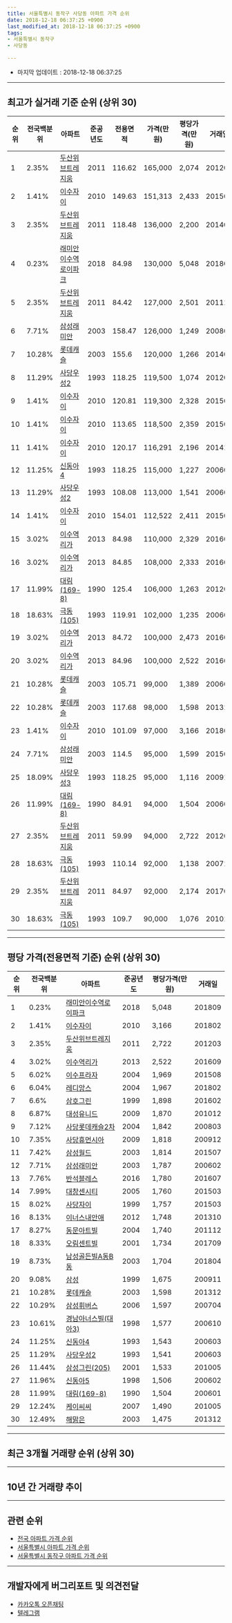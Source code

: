 ```yaml
---
title: 서울특별시 동작구 사당동 아파트 가격 순위
date: 2018-12-18 06:37:25 +0900
last_modified_at: 2018-12-18 06:37:25 +0900
tags:
- 서울특별시 동작구
- 사당동

---
```


* 마지막 업데이트 : 2018-12-18 06:37:25

---

## 최고가 실거래 기준 순위 (상위 30)


|순위|전국백분위|아파트|준공년도|전용면적|가격(만원)|평당가격(만원)|거래일|
|---|---|---|---|---|---|---|---|
|1|2.35%|[두산위브트레지움](https://search.naver.com/search.naver?query=%EC%84%9C%EC%9A%B8%ED%8A%B9%EB%B3%84%EC%8B%9C+%EB%8F%99%EC%9E%91%EA%B5%AC+%EC%82%AC%EB%8B%B9%EB%8F%99+%EB%91%90%EC%82%B0%EC%9C%84%EB%B8%8C%ED%8A%B8%EB%A0%88%EC%A7%80%EC%9B%80)|2011|116.62|165,000|2,074|201202|
|2|1.41%|[이수자이](https://search.naver.com/search.naver?query=%EC%84%9C%EC%9A%B8%ED%8A%B9%EB%B3%84%EC%8B%9C+%EB%8F%99%EC%9E%91%EA%B5%AC+%EC%82%AC%EB%8B%B9%EB%8F%99+%EC%9D%B4%EC%88%98%EC%9E%90%EC%9D%B4)|2010|149.63|151,313|2,433|201504|
|3|2.35%|[두산위브트레지움](https://search.naver.com/search.naver?query=%EC%84%9C%EC%9A%B8%ED%8A%B9%EB%B3%84%EC%8B%9C+%EB%8F%99%EC%9E%91%EA%B5%AC+%EC%82%AC%EB%8B%B9%EB%8F%99+%EB%91%90%EC%82%B0%EC%9C%84%EB%B8%8C%ED%8A%B8%EB%A0%88%EC%A7%80%EC%9B%80)|2011|118.48|136,000|2,200|201406|
|4|0.23%|[래미안이수역로이파크](https://search.naver.com/search.naver?query=%EC%84%9C%EC%9A%B8%ED%8A%B9%EB%B3%84%EC%8B%9C+%EB%8F%99%EC%9E%91%EA%B5%AC+%EC%82%AC%EB%8B%B9%EB%8F%99+%EB%9E%98%EB%AF%B8%EC%95%88%EC%9D%B4%EC%88%98%EC%97%AD%EB%A1%9C%EC%9D%B4%ED%8C%8C%ED%81%AC)|2018|84.98|130,000|5,048|201809|
|5|2.35%|[두산위브트레지움](https://search.naver.com/search.naver?query=%EC%84%9C%EC%9A%B8%ED%8A%B9%EB%B3%84%EC%8B%9C+%EB%8F%99%EC%9E%91%EA%B5%AC+%EC%82%AC%EB%8B%B9%EB%8F%99+%EB%91%90%EC%82%B0%EC%9C%84%EB%B8%8C%ED%8A%B8%EB%A0%88%EC%A7%80%EC%9B%80)|2011|84.42|127,000|2,501|201110|
|6|7.71%|[삼성래미안](https://search.naver.com/search.naver?query=%EC%84%9C%EC%9A%B8%ED%8A%B9%EB%B3%84%EC%8B%9C+%EB%8F%99%EC%9E%91%EA%B5%AC+%EC%82%AC%EB%8B%B9%EB%8F%99+%EC%82%BC%EC%84%B1%EB%9E%98%EB%AF%B8%EC%95%88)|2003|158.47|126,000|1,249|200808|
|7|10.28%|[롯데캐슬](https://search.naver.com/search.naver?query=%EC%84%9C%EC%9A%B8%ED%8A%B9%EB%B3%84%EC%8B%9C+%EB%8F%99%EC%9E%91%EA%B5%AC+%EC%82%AC%EB%8B%B9%EB%8F%99+%EB%A1%AF%EB%8D%B0%EC%BA%90%EC%8A%AC)|2003|155.6|120,000|1,266|201401|
|8|11.29%|[사당우성2](https://search.naver.com/search.naver?query=%EC%84%9C%EC%9A%B8%ED%8A%B9%EB%B3%84%EC%8B%9C+%EB%8F%99%EC%9E%91%EA%B5%AC+%EC%82%AC%EB%8B%B9%EB%8F%99+%EC%82%AC%EB%8B%B9%EC%9A%B0%EC%84%B12)|1993|118.25|119,500|1,074|201203|
|9|1.41%|[이수자이](https://search.naver.com/search.naver?query=%EC%84%9C%EC%9A%B8%ED%8A%B9%EB%B3%84%EC%8B%9C+%EB%8F%99%EC%9E%91%EA%B5%AC+%EC%82%AC%EB%8B%B9%EB%8F%99+%EC%9D%B4%EC%88%98%EC%9E%90%EC%9D%B4)|2010|120.81|119,300|2,328|201507|
|10|1.41%|[이수자이](https://search.naver.com/search.naver?query=%EC%84%9C%EC%9A%B8%ED%8A%B9%EB%B3%84%EC%8B%9C+%EB%8F%99%EC%9E%91%EA%B5%AC+%EC%82%AC%EB%8B%B9%EB%8F%99+%EC%9D%B4%EC%88%98%EC%9E%90%EC%9D%B4)|2010|113.65|118,500|2,359|201504|
|11|1.41%|[이수자이](https://search.naver.com/search.naver?query=%EC%84%9C%EC%9A%B8%ED%8A%B9%EB%B3%84%EC%8B%9C+%EB%8F%99%EC%9E%91%EA%B5%AC+%EC%82%AC%EB%8B%B9%EB%8F%99+%EC%9D%B4%EC%88%98%EC%9E%90%EC%9D%B4)|2010|120.17|116,291|2,196|201411|
|12|11.25%|[신동아4](https://search.naver.com/search.naver?query=%EC%84%9C%EC%9A%B8%ED%8A%B9%EB%B3%84%EC%8B%9C+%EB%8F%99%EC%9E%91%EA%B5%AC+%EC%82%AC%EB%8B%B9%EB%8F%99+%EC%8B%A0%EB%8F%99%EC%95%844)|1993|118.25|115,000|1,227|200602|
|13|11.29%|[사당우성2](https://search.naver.com/search.naver?query=%EC%84%9C%EC%9A%B8%ED%8A%B9%EB%B3%84%EC%8B%9C+%EB%8F%99%EC%9E%91%EA%B5%AC+%EC%82%AC%EB%8B%B9%EB%8F%99+%EC%82%AC%EB%8B%B9%EC%9A%B0%EC%84%B12)|1993|108.08|113,000|1,541|200603|
|14|1.41%|[이수자이](https://search.naver.com/search.naver?query=%EC%84%9C%EC%9A%B8%ED%8A%B9%EB%B3%84%EC%8B%9C+%EB%8F%99%EC%9E%91%EA%B5%AC+%EC%82%AC%EB%8B%B9%EB%8F%99+%EC%9D%B4%EC%88%98%EC%9E%90%EC%9D%B4)|2010|154.01|112,522|2,411|201502|
|15|3.02%|[이수역리가](https://search.naver.com/search.naver?query=%EC%84%9C%EC%9A%B8%ED%8A%B9%EB%B3%84%EC%8B%9C+%EB%8F%99%EC%9E%91%EA%B5%AC+%EC%82%AC%EB%8B%B9%EB%8F%99+%EC%9D%B4%EC%88%98%EC%97%AD%EB%A6%AC%EA%B0%80)|2013|84.98|110,000|2,329|201602|
|16|3.02%|[이수역리가](https://search.naver.com/search.naver?query=%EC%84%9C%EC%9A%B8%ED%8A%B9%EB%B3%84%EC%8B%9C+%EB%8F%99%EC%9E%91%EA%B5%AC+%EC%82%AC%EB%8B%B9%EB%8F%99+%EC%9D%B4%EC%88%98%EC%97%AD%EB%A6%AC%EA%B0%80)|2013|84.85|108,000|2,333|201608|
|17|11.99%|[대림(169-8)](https://search.naver.com/search.naver?query=%EC%84%9C%EC%9A%B8%ED%8A%B9%EB%B3%84%EC%8B%9C+%EB%8F%99%EC%9E%91%EA%B5%AC+%EC%82%AC%EB%8B%B9%EB%8F%99+%EB%8C%80%EB%A6%BC%28169-8%29)|1990|125.4|106,000|1,263|201209|
|18|18.63%|[극동(105)](https://search.naver.com/search.naver?query=%EC%84%9C%EC%9A%B8%ED%8A%B9%EB%B3%84%EC%8B%9C+%EB%8F%99%EC%9E%91%EA%B5%AC+%EC%82%AC%EB%8B%B9%EB%8F%99+%EA%B7%B9%EB%8F%99%28105%29)|1993|119.91|102,000|1,235|200603|
|19|3.02%|[이수역리가](https://search.naver.com/search.naver?query=%EC%84%9C%EC%9A%B8%ED%8A%B9%EB%B3%84%EC%8B%9C+%EB%8F%99%EC%9E%91%EA%B5%AC+%EC%82%AC%EB%8B%B9%EB%8F%99+%EC%9D%B4%EC%88%98%EC%97%AD%EB%A6%AC%EA%B0%80)|2013|84.72|100,000|2,473|201608|
|20|3.02%|[이수역리가](https://search.naver.com/search.naver?query=%EC%84%9C%EC%9A%B8%ED%8A%B9%EB%B3%84%EC%8B%9C+%EB%8F%99%EC%9E%91%EA%B5%AC+%EC%82%AC%EB%8B%B9%EB%8F%99+%EC%9D%B4%EC%88%98%EC%97%AD%EB%A6%AC%EA%B0%80)|2013|84.96|100,000|2,522|201609|
|21|10.28%|[롯데캐슬](https://search.naver.com/search.naver?query=%EC%84%9C%EC%9A%B8%ED%8A%B9%EB%B3%84%EC%8B%9C+%EB%8F%99%EC%9E%91%EA%B5%AC+%EC%82%AC%EB%8B%B9%EB%8F%99+%EB%A1%AF%EB%8D%B0%EC%BA%90%EC%8A%AC)|2003|105.71|99,000|1,389|200602|
|22|10.28%|[롯데캐슬](https://search.naver.com/search.naver?query=%EC%84%9C%EC%9A%B8%ED%8A%B9%EB%B3%84%EC%8B%9C+%EB%8F%99%EC%9E%91%EA%B5%AC+%EC%82%AC%EB%8B%B9%EB%8F%99+%EB%A1%AF%EB%8D%B0%EC%BA%90%EC%8A%AC)|2003|117.68|98,000|1,598|201312|
|23|1.41%|[이수자이](https://search.naver.com/search.naver?query=%EC%84%9C%EC%9A%B8%ED%8A%B9%EB%B3%84%EC%8B%9C+%EB%8F%99%EC%9E%91%EA%B5%AC+%EC%82%AC%EB%8B%B9%EB%8F%99+%EC%9D%B4%EC%88%98%EC%9E%90%EC%9D%B4)|2010|101.09|97,000|3,166|201802|
|24|7.71%|[삼성래미안](https://search.naver.com/search.naver?query=%EC%84%9C%EC%9A%B8%ED%8A%B9%EB%B3%84%EC%8B%9C+%EB%8F%99%EC%9E%91%EA%B5%AC+%EC%82%AC%EB%8B%B9%EB%8F%99+%EC%82%BC%EC%84%B1%EB%9E%98%EB%AF%B8%EC%95%88)|2003|114.5|95,000|1,599|201501|
|25|18.09%|[사당우성3](https://search.naver.com/search.naver?query=%EC%84%9C%EC%9A%B8%ED%8A%B9%EB%B3%84%EC%8B%9C+%EB%8F%99%EC%9E%91%EA%B5%AC+%EC%82%AC%EB%8B%B9%EB%8F%99+%EC%82%AC%EB%8B%B9%EC%9A%B0%EC%84%B13)|1993|118.25|95,000|1,116|200910|
|26|11.99%|[대림(169-8)](https://search.naver.com/search.naver?query=%EC%84%9C%EC%9A%B8%ED%8A%B9%EB%B3%84%EC%8B%9C+%EB%8F%99%EC%9E%91%EA%B5%AC+%EC%82%AC%EB%8B%B9%EB%8F%99+%EB%8C%80%EB%A6%BC%28169-8%29)|1990|84.91|94,000|1,504|200601|
|27|2.35%|[두산위브트레지움](https://search.naver.com/search.naver?query=%EC%84%9C%EC%9A%B8%ED%8A%B9%EB%B3%84%EC%8B%9C+%EB%8F%99%EC%9E%91%EA%B5%AC+%EC%82%AC%EB%8B%B9%EB%8F%99+%EB%91%90%EC%82%B0%EC%9C%84%EB%B8%8C%ED%8A%B8%EB%A0%88%EC%A7%80%EC%9B%80)|2011|59.99|94,000|2,722|201203|
|28|18.63%|[극동(105)](https://search.naver.com/search.naver?query=%EC%84%9C%EC%9A%B8%ED%8A%B9%EB%B3%84%EC%8B%9C+%EB%8F%99%EC%9E%91%EA%B5%AC+%EC%82%AC%EB%8B%B9%EB%8F%99+%EA%B7%B9%EB%8F%99%28105%29)|1993|110.14|92,000|1,138|200710|
|29|2.35%|[두산위브트레지움](https://search.naver.com/search.naver?query=%EC%84%9C%EC%9A%B8%ED%8A%B9%EB%B3%84%EC%8B%9C+%EB%8F%99%EC%9E%91%EA%B5%AC+%EC%82%AC%EB%8B%B9%EB%8F%99+%EB%91%90%EC%82%B0%EC%9C%84%EB%B8%8C%ED%8A%B8%EB%A0%88%EC%A7%80%EC%9B%80)|2011|84.97|92,000|2,174|201701|
|30|18.63%|[극동(105)](https://search.naver.com/search.naver?query=%EC%84%9C%EC%9A%B8%ED%8A%B9%EB%B3%84%EC%8B%9C+%EB%8F%99%EC%9E%91%EA%B5%AC+%EC%82%AC%EB%8B%B9%EB%8F%99+%EA%B7%B9%EB%8F%99%28105%29)|1993|109.7|90,000|1,076|201012|


---

## 평당 가격(전용면적 기준) 순위 (상위 30)


|순위|전국백분위|아파트|준공년도|평당가격(만원)|거래일|
|---|---|---|---|---|---|
|1|0.23%|[래미안이수역로이파크](https://search.naver.com/search.naver?query=%EC%84%9C%EC%9A%B8%ED%8A%B9%EB%B3%84%EC%8B%9C+%EB%8F%99%EC%9E%91%EA%B5%AC+%EC%82%AC%EB%8B%B9%EB%8F%99+%EB%9E%98%EB%AF%B8%EC%95%88%EC%9D%B4%EC%88%98%EC%97%AD%EB%A1%9C%EC%9D%B4%ED%8C%8C%ED%81%AC)|2018|5,048|201809|
|2|1.41%|[이수자이](https://search.naver.com/search.naver?query=%EC%84%9C%EC%9A%B8%ED%8A%B9%EB%B3%84%EC%8B%9C+%EB%8F%99%EC%9E%91%EA%B5%AC+%EC%82%AC%EB%8B%B9%EB%8F%99+%EC%9D%B4%EC%88%98%EC%9E%90%EC%9D%B4)|2010|3,166|201802|
|3|2.35%|[두산위브트레지움](https://search.naver.com/search.naver?query=%EC%84%9C%EC%9A%B8%ED%8A%B9%EB%B3%84%EC%8B%9C+%EB%8F%99%EC%9E%91%EA%B5%AC+%EC%82%AC%EB%8B%B9%EB%8F%99+%EB%91%90%EC%82%B0%EC%9C%84%EB%B8%8C%ED%8A%B8%EB%A0%88%EC%A7%80%EC%9B%80)|2011|2,722|201203|
|4|3.02%|[이수역리가](https://search.naver.com/search.naver?query=%EC%84%9C%EC%9A%B8%ED%8A%B9%EB%B3%84%EC%8B%9C+%EB%8F%99%EC%9E%91%EA%B5%AC+%EC%82%AC%EB%8B%B9%EB%8F%99+%EC%9D%B4%EC%88%98%EC%97%AD%EB%A6%AC%EA%B0%80)|2013|2,522|201609|
|5|6.02%|[이수프라자](https://search.naver.com/search.naver?query=%EC%84%9C%EC%9A%B8%ED%8A%B9%EB%B3%84%EC%8B%9C+%EB%8F%99%EC%9E%91%EA%B5%AC+%EC%82%AC%EB%8B%B9%EB%8F%99+%EC%9D%B4%EC%88%98%ED%94%84%EB%9D%BC%EC%9E%90)|2004|1,969|201508|
|6|6.04%|[레디앙스](https://search.naver.com/search.naver?query=%EC%84%9C%EC%9A%B8%ED%8A%B9%EB%B3%84%EC%8B%9C+%EB%8F%99%EC%9E%91%EA%B5%AC+%EC%82%AC%EB%8B%B9%EB%8F%99+%EB%A0%88%EB%94%94%EC%95%99%EC%8A%A4)|2004|1,967|201802|
|7|6.6%|[삼호그린](https://search.naver.com/search.naver?query=%EC%84%9C%EC%9A%B8%ED%8A%B9%EB%B3%84%EC%8B%9C+%EB%8F%99%EC%9E%91%EA%B5%AC+%EC%82%AC%EB%8B%B9%EB%8F%99+%EC%82%BC%ED%98%B8%EA%B7%B8%EB%A6%B0)|1999|1,898|201602|
|8|6.87%|[대성유니드](https://search.naver.com/search.naver?query=%EC%84%9C%EC%9A%B8%ED%8A%B9%EB%B3%84%EC%8B%9C+%EB%8F%99%EC%9E%91%EA%B5%AC+%EC%82%AC%EB%8B%B9%EB%8F%99+%EB%8C%80%EC%84%B1%EC%9C%A0%EB%8B%88%EB%93%9C)|2009|1,870|201012|
|9|7.12%|[사당롯데캐슬2차](https://search.naver.com/search.naver?query=%EC%84%9C%EC%9A%B8%ED%8A%B9%EB%B3%84%EC%8B%9C+%EB%8F%99%EC%9E%91%EA%B5%AC+%EC%82%AC%EB%8B%B9%EB%8F%99+%EC%82%AC%EB%8B%B9%EB%A1%AF%EB%8D%B0%EC%BA%90%EC%8A%AC2%EC%B0%A8)|2004|1,842|200803|
|10|7.35%|[사당휴먼시아](https://search.naver.com/search.naver?query=%EC%84%9C%EC%9A%B8%ED%8A%B9%EB%B3%84%EC%8B%9C+%EB%8F%99%EC%9E%91%EA%B5%AC+%EC%82%AC%EB%8B%B9%EB%8F%99+%EC%82%AC%EB%8B%B9%ED%9C%B4%EB%A8%BC%EC%8B%9C%EC%95%84)|2009|1,818|200912|
|11|7.42%|[삼성월드](https://search.naver.com/search.naver?query=%EC%84%9C%EC%9A%B8%ED%8A%B9%EB%B3%84%EC%8B%9C+%EB%8F%99%EC%9E%91%EA%B5%AC+%EC%82%AC%EB%8B%B9%EB%8F%99+%EC%82%BC%EC%84%B1%EC%9B%94%EB%93%9C)|2003|1,814|201507|
|12|7.71%|[삼성래미안](https://search.naver.com/search.naver?query=%EC%84%9C%EC%9A%B8%ED%8A%B9%EB%B3%84%EC%8B%9C+%EB%8F%99%EC%9E%91%EA%B5%AC+%EC%82%AC%EB%8B%B9%EB%8F%99+%EC%82%BC%EC%84%B1%EB%9E%98%EB%AF%B8%EC%95%88)|2003|1,787|200602|
|13|7.76%|[반석블레스](https://search.naver.com/search.naver?query=%EC%84%9C%EC%9A%B8%ED%8A%B9%EB%B3%84%EC%8B%9C+%EB%8F%99%EC%9E%91%EA%B5%AC+%EC%82%AC%EB%8B%B9%EB%8F%99+%EB%B0%98%EC%84%9D%EB%B8%94%EB%A0%88%EC%8A%A4)|2016|1,780|201607|
|14|7.99%|[대창센시티](https://search.naver.com/search.naver?query=%EC%84%9C%EC%9A%B8%ED%8A%B9%EB%B3%84%EC%8B%9C+%EB%8F%99%EC%9E%91%EA%B5%AC+%EC%82%AC%EB%8B%B9%EB%8F%99+%EB%8C%80%EC%B0%BD%EC%84%BC%EC%8B%9C%ED%8B%B0)|2005|1,760|201503|
|15|8.02%|[사당자이](https://search.naver.com/search.naver?query=%EC%84%9C%EC%9A%B8%ED%8A%B9%EB%B3%84%EC%8B%9C+%EB%8F%99%EC%9E%91%EA%B5%AC+%EC%82%AC%EB%8B%B9%EB%8F%99+%EC%82%AC%EB%8B%B9%EC%9E%90%EC%9D%B4)|1999|1,757|201503|
|16|8.13%|[이너스내안애](https://search.naver.com/search.naver?query=%EC%84%9C%EC%9A%B8%ED%8A%B9%EB%B3%84%EC%8B%9C+%EB%8F%99%EC%9E%91%EA%B5%AC+%EC%82%AC%EB%8B%B9%EB%8F%99+%EC%9D%B4%EB%84%88%EC%8A%A4%EB%82%B4%EC%95%88%EC%95%A0)|2012|1,748|201310|
|17|8.27%|[동문아트빌](https://search.naver.com/search.naver?query=%EC%84%9C%EC%9A%B8%ED%8A%B9%EB%B3%84%EC%8B%9C+%EB%8F%99%EC%9E%91%EA%B5%AC+%EC%82%AC%EB%8B%B9%EB%8F%99+%EB%8F%99%EB%AC%B8%EC%95%84%ED%8A%B8%EB%B9%8C)|2004|1,740|201112|
|18|8.33%|[오림센트빌](https://search.naver.com/search.naver?query=%EC%84%9C%EC%9A%B8%ED%8A%B9%EB%B3%84%EC%8B%9C+%EB%8F%99%EC%9E%91%EA%B5%AC+%EC%82%AC%EB%8B%B9%EB%8F%99+%EC%98%A4%EB%A6%BC%EC%84%BC%ED%8A%B8%EB%B9%8C)|2001|1,734|201709|
|19|8.73%|[남성골든빌A동B동](https://search.naver.com/search.naver?query=%EC%84%9C%EC%9A%B8%ED%8A%B9%EB%B3%84%EC%8B%9C+%EB%8F%99%EC%9E%91%EA%B5%AC+%EC%82%AC%EB%8B%B9%EB%8F%99+%EB%82%A8%EC%84%B1%EA%B3%A8%EB%93%A0%EB%B9%8CA%EB%8F%99B%EB%8F%99)|2003|1,704|201804|
|20|9.08%|[삼성](https://search.naver.com/search.naver?query=%EC%84%9C%EC%9A%B8%ED%8A%B9%EB%B3%84%EC%8B%9C+%EB%8F%99%EC%9E%91%EA%B5%AC+%EC%82%AC%EB%8B%B9%EB%8F%99+%EC%82%BC%EC%84%B1)|1999|1,675|200911|
|21|10.28%|[롯데캐슬](https://search.naver.com/search.naver?query=%EC%84%9C%EC%9A%B8%ED%8A%B9%EB%B3%84%EC%8B%9C+%EB%8F%99%EC%9E%91%EA%B5%AC+%EC%82%AC%EB%8B%B9%EB%8F%99+%EB%A1%AF%EB%8D%B0%EC%BA%90%EC%8A%AC)|2003|1,598|201312|
|22|10.29%|[삼성휘버스](https://search.naver.com/search.naver?query=%EC%84%9C%EC%9A%B8%ED%8A%B9%EB%B3%84%EC%8B%9C+%EB%8F%99%EC%9E%91%EA%B5%AC+%EC%82%AC%EB%8B%B9%EB%8F%99+%EC%82%BC%EC%84%B1%ED%9C%98%EB%B2%84%EC%8A%A4)|2006|1,597|200704|
|23|10.61%|[경남아너스빌(대아3)](https://search.naver.com/search.naver?query=%EC%84%9C%EC%9A%B8%ED%8A%B9%EB%B3%84%EC%8B%9C+%EB%8F%99%EC%9E%91%EA%B5%AC+%EC%82%AC%EB%8B%B9%EB%8F%99+%EA%B2%BD%EB%82%A8%EC%95%84%EB%84%88%EC%8A%A4%EB%B9%8C%28%EB%8C%80%EC%95%843%29)|1998|1,577|200610|
|24|11.25%|[신동아4](https://search.naver.com/search.naver?query=%EC%84%9C%EC%9A%B8%ED%8A%B9%EB%B3%84%EC%8B%9C+%EB%8F%99%EC%9E%91%EA%B5%AC+%EC%82%AC%EB%8B%B9%EB%8F%99+%EC%8B%A0%EB%8F%99%EC%95%844)|1993|1,543|200603|
|25|11.29%|[사당우성2](https://search.naver.com/search.naver?query=%EC%84%9C%EC%9A%B8%ED%8A%B9%EB%B3%84%EC%8B%9C+%EB%8F%99%EC%9E%91%EA%B5%AC+%EC%82%AC%EB%8B%B9%EB%8F%99+%EC%82%AC%EB%8B%B9%EC%9A%B0%EC%84%B12)|1993|1,541|200603|
|26|11.44%|[삼성그린(205)](https://search.naver.com/search.naver?query=%EC%84%9C%EC%9A%B8%ED%8A%B9%EB%B3%84%EC%8B%9C+%EB%8F%99%EC%9E%91%EA%B5%AC+%EC%82%AC%EB%8B%B9%EB%8F%99+%EC%82%BC%EC%84%B1%EA%B7%B8%EB%A6%B0%28205%29)|2001|1,533|201005|
|27|11.96%|[신동아5](https://search.naver.com/search.naver?query=%EC%84%9C%EC%9A%B8%ED%8A%B9%EB%B3%84%EC%8B%9C+%EB%8F%99%EC%9E%91%EA%B5%AC+%EC%82%AC%EB%8B%B9%EB%8F%99+%EC%8B%A0%EB%8F%99%EC%95%845)|1998|1,506|200602|
|28|11.99%|[대림(169-8)](https://search.naver.com/search.naver?query=%EC%84%9C%EC%9A%B8%ED%8A%B9%EB%B3%84%EC%8B%9C+%EB%8F%99%EC%9E%91%EA%B5%AC+%EC%82%AC%EB%8B%B9%EB%8F%99+%EB%8C%80%EB%A6%BC%28169-8%29)|1990|1,504|200601|
|29|12.24%|[케이씨씨](https://search.naver.com/search.naver?query=%EC%84%9C%EC%9A%B8%ED%8A%B9%EB%B3%84%EC%8B%9C+%EB%8F%99%EC%9E%91%EA%B5%AC+%EC%82%AC%EB%8B%B9%EB%8F%99+%EC%BC%80%EC%9D%B4%EC%94%A8%EC%94%A8)|2007|1,490|201005|
|30|12.49%|[해맑은](https://search.naver.com/search.naver?query=%EC%84%9C%EC%9A%B8%ED%8A%B9%EB%B3%84%EC%8B%9C+%EB%8F%99%EC%9E%91%EA%B5%AC+%EC%82%AC%EB%8B%B9%EB%8F%99+%ED%95%B4%EB%A7%91%EC%9D%80)|2003|1,475|201312|


---

## 최근 3개월 거래량 순위 (상위 30)


<div style="width:100%;">
    <canvas id="deal_count_ranking" height="250"></canvas>
</div>


<script>
new Chart(document.getElementById("deal_count_ranking"), {
    type: 'horizontalBar',
    data: {
        labels: ['극동(105)', '현대', '사당휴먼시아', '대림(169-8)', '사당우성3', '삼성휘버스', '오림센트빌', '대성유니드', '이수역리가'],
        datasets: [{
            label: '실거래 수',
            data: [4, 2, 2, 1, 1, 1, 1, 1, 1],
            borderColor: "rgba(255, 0, 128, 1)",
            backgroundColor: "rgba(255, 0, 128, 0.5)",
            fill: false,
        }]
    },
    options: {
        responsive: true,
        title: {
            display: true,
            text: '최근 3개월 거래량 순위'
        },
        tooltips: {
            mode: 'index',
            intersect: false,
            callbacks: {
                title: function(tooltipItems, data) {
                    return "실거래 수:";
                },
                label: function(tooltipItem, data) {
                    return data.labels[tooltipItem.index] + ": " + tooltipItem.xLabel;
                }
            }
        },
        hover: {
            mode: 'nearest',
            intersect: true
        },
        scales: {
            xAxes: [{
                display: true,
                scaleLabel: {
                    display: true,
                    labelString: '실거래 수'
                },
                ticks: {
                    suggestedMin: 0,
                }
            }],
            yAxes: [{
                display: true,
                ticks: {
                    autoSkip: false,
                    callback: function(value, index, values) {
                        if (value.length > 15)
                            return value.substr(0, 13) + "...";
                        else
                            return value;
                    }
                },
                scaleLabel: {
                    display: false,
                }
            }]
        }
    }
});

</script>


---

## 10년 간 거래량 추이


<div style="width:100%;">
    <canvas id="deal_progress" height="250"></canvas>
</div>

<script>
new Chart(document.getElementById("deal_progress"), {
    type: 'line',
    data: {
        labels: ['200812','200901','200902','200903','200904','200905','200906','200907','200908','200909','200910','200911','200912','201001','201002','201003','201004','201005','201006','201007','201008','201009','201010','201011','201012','201101','201102','201103','201104','201105','201106','201107','201108','201109','201110','201111','201112','201201','201202','201203','201204','201205','201206','201207','201208','201209','201210','201211','201212','201301','201302','201303','201304','201305','201306','201307','201308','201309','201310','201311','201312','201401','201402','201403','201404','201405','201406','201407','201408','201409','201410','201411','201412','201501','201502','201503','201504','201505','201506','201507','201508','201509','201510','201511','201512','201601','201602','201603','201604','201605','201606','201607','201608','201609','201610','201611','201612','201701','201702','201703','201704','201705','201706','201707','201708','201709','201710','201711','201712','201801','201802','201803','201804','201805','201806','201807','201808','201809','201810','201811','201812'],
        datasets: [{
            label: '실거래 수',
            pointRadius: 1,
            data: [8, 22, 44, 41, 95, 61, 100, 85, 111, 86, 27, 28, 35, 64, 34, 33, 20, 28, 18, 19, 22, 19, 41, 57, 63, 64, 69, 49, 43, 33, 31, 44, 49, 27, 35, 38, 46, 23, 25, 45, 31, 22, 19, 14, 23, 25, 35, 29, 28, 26, 34, 50, 54, 37, 44, 30, 46, 53, 59, 45, 52, 93, 100, 65, 49, 49, 57, 55, 84, 100, 92, 41, 58, 112, 112, 162, 114, 93, 108, 95, 67, 92, 110, 77, 52, 60, 61, 91, 80, 96, 106, 101, 87, 111, 112, 49, 27, 35, 59, 81, 104, 128, 99, 133, 36, 60, 53, 65, 84, 163, 78, 61, 40, 31, 45, 62, 111, 38, 9, 3, 2],
            borderColor: "rgba(255, 201, 14, 1)",
            backgroundColor: "rgba(255, 201, 14, 0.5)",
            fill: true,
        }]
    },
    options: {
        responsive: true,
        title: {
            display: true,
            text: '10년간 거래량 추이'
        },
        tooltips: {
            mode: 'index',
            intersect: false,
        },
        hover: {
            mode: 'nearest',
            intersect: true
        },
        scales: {
            xAxes: [{
                display: true,
                scaleLabel: {
                    display: true,
                    labelString: '년/월'
                }
            }],
            yAxes: [{
                display: true,
                ticks: {
                    suggestedMin: 0,
                },
                scaleLabel: {
                    display: true,
                    labelString: '실거래 수'
                }
            }]
        }
    }
});

</script>


---

## 관련 순위

- [전국 아파트 가격 순위](https://inasie.github.io/apt-ranking/전국)
- [서울특별시 아파트 가격 순위](https://inasie.github.io/apt-ranking/서울특별시)
- [서울특별시 동작구 아파트 가격 순위](https://inasie.github.io/apt-ranking/서울특별시-동작구)


---

## 개발자에게 버그리포트 및 의견전달

- [카카오톡 오픈채팅](https://open.kakao.com/o/gLJUAP4)
- [텔레그램](https://t.me/inasie)

